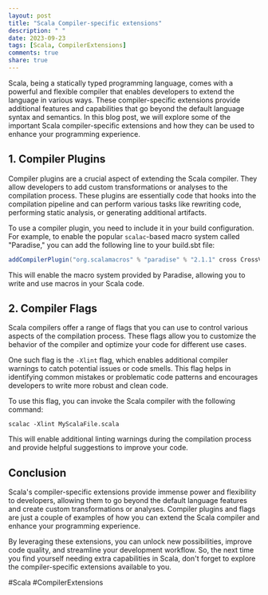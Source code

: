 ```yaml
---
layout: post
title: "Scala Compiler-specific extensions"
description: " "
date: 2023-09-23
tags: [Scala, CompilerExtensions]
comments: true
share: true
---
```


Scala, being a statically typed programming language, comes with a powerful and flexible compiler that enables developers to extend the language in various ways. These compiler-specific extensions provide additional features and capabilities that go beyond the default language syntax and semantics. In this blog post, we will explore some of the important Scala compiler-specific extensions and how they can be used to enhance your programming experience.

## 1. Compiler Plugins

Compiler plugins are a crucial aspect of extending the Scala compiler. They allow developers to add custom transformations or analyses to the compilation process. These plugins are essentially code that hooks into the compilation pipeline and can perform various tasks like rewriting code, performing static analysis, or generating additional artifacts.

To use a compiler plugin, you need to include it in your build configuration. For example, to enable the popular `scalac`-based macro system called "Paradise," you can add the following line to your build.sbt file:

```scala
addCompilerPlugin("org.scalamacros" % "paradise" % "2.1.1" cross CrossVersion.full)
```

This will enable the macro system provided by Paradise, allowing you to write and use macros in your Scala code.

## 2. Compiler Flags

Scala compilers offer a range of flags that you can use to control various aspects of the compilation process. These flags allow you to customize the behavior of the compiler and optimize your code for different use cases.

One such flag is the `-Xlint` flag, which enables additional compiler warnings to catch potential issues or code smells. This flag helps in identifying common mistakes or problematic code patterns and encourages developers to write more robust and clean code.

To use this flag, you can invoke the Scala compiler with the following command:

```shell
scalac -Xlint MyScalaFile.scala
```

This will enable additional linting warnings during the compilation process and provide helpful suggestions to improve your code.

## Conclusion

Scala's compiler-specific extensions provide immense power and flexibility to developers, allowing them to go beyond the default language features and create custom transformations or analyses. Compiler plugins and flags are just a couple of examples of how you can extend the Scala compiler and enhance your programming experience.

By leveraging these extensions, you can unlock new possibilities, improve code quality, and streamline your development workflow. So, the next time you find yourself needing extra capabilities in Scala, don't forget to explore the compiler-specific extensions available to you.

#Scala #CompilerExtensions